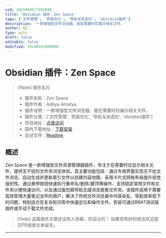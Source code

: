 ```yaml
---
uid: 2025060517182698
title: 'Obsidian 插件：Zen Space'
tags: ['文件管理', '界面优化', '导航与状态栏', 'obsidian插件']
description: '一款增强型文件浏览器，能在需要时仅展示相关文件。'
author: AI
type: auto
draft: false
editable: false
modified: 20240101000000
---
```


# Obsidian 插件：Zen Space

> [!Note] 插件名片
> - 插件名称：Zen Space
> - 插件作者：Aditya Amatya
> - 插件说明：一款增强型文件浏览器，能在需要时仅展示相关文件。
> - 插件分类：['文件管理', '界面优化', '导航与状态栏', 'obsidian插件']
> - 项目地址：[点我访问](https://github.com/amatya-aditya/obsidian-zen-space)
> - 国内下载地址：[下载安装](https://pkmer.cn/products/plugin/pluginMarket/?zen-space)
> - 自述文件：[Readme](https://ghproxy.net/https://raw.githubusercontent.com/amatya-aditya/obsidian-zen-space/master/README.md)



## 概述

Zen Space 是一款增强型文件资源管理器插件，专注于在需要时仅显示相关文件，提供无干扰的文件夹浏览体验。其主要功能包括：通过专用界面实现无干扰文件浏览、自动生成并更新索引文件以创建内容地图、采用卡片式网格布局提升视觉组织性、通过悬停按钮快速执行重命名/删除/置顶等操作、支持固定常用文件和文件夹以便快速访问，以及通过面包屑导航无缝浏览嵌套文件夹。该插件适用于需要高效管理大量笔记文件的用户，解决了传统文件浏览器中内容杂乱、导航效率低下的问题，特别适合在复杂知识库中快速定位和操作文件。安装可通过BRAT测试版插件或手动下载文件完成。


> [!help] 
> 这篇插件文章还没有人贡献，欢迎占坑！
> 如果您有好的想法欢迎提交PR或者文末留言。
> 

---



